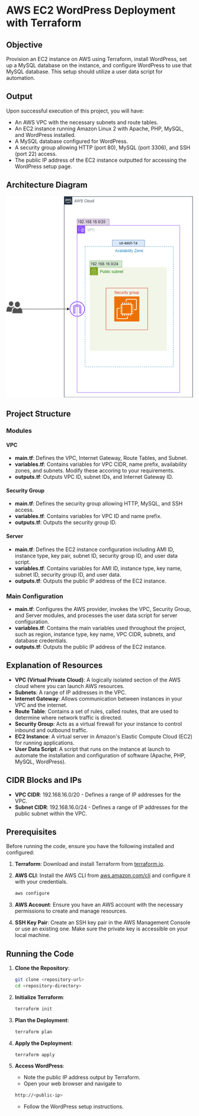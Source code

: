 # AWS EC2 WordPress Deployment with Terraform

## Objective

Provision an EC2 instance on AWS using Terraform, install WordPress, set up a MySQL database on the instance, and configure WordPress to use that MySQL database. This setup should utilize a user data script for automation.

## Output

Upon successful execution of this project, you will have:
- An AWS VPC with the necessary subnets and route tables.
- An EC2 instance running Amazon Linux 2 with Apache, PHP, MySQL, and WordPress installed.
- A MySQL database configured for WordPress.
- A security group allowing HTTP (port 80), MySQL (port 3306), and SSH (port 22) access.
- The public IP address of the EC2 instance outputted for accessing the WordPress setup page.

## Architecture Diagram
![alt text](ArchitectureDiagram.png)

## Project Structure

### Modules

#### VPC

- **main.tf**: Defines the VPC, Internet Gateway, Route Tables, and Subnet.
- **variables.tf**: Contains variables for VPC CIDR, name prefix, availability zones, and subnets. Modify these accoring to your requirements.
- **outputs.tf**: Outputs VPC ID, subnet IDs, and Internet Gateway ID.

#### Security Group

- **main.tf**: Defines the security group allowing HTTP, MySQL, and SSH access.
- **variables.tf**: Contains variables for VPC ID and name prefix.
- **outputs.tf**: Outputs the security group ID.

#### Server

- **main.tf**: Defines the EC2 instance configuration including AMI ID, instance type, key pair, subnet ID, security group ID, and user data script.
- **variables.tf**: Contains variables for AMI ID, instance type, key name, subnet ID, security group ID, and user data.
- **outputs.tf**: Outputs the public IP address of the EC2 instance.

### Main Configuration

- **main.tf**: Configures the AWS provider, invokes the VPC, Security Group, and Server modules, and processes the user data script for server configuration.
- **variables.tf**: Contains the main variables used throughout the project, such as region, instance type, key name, VPC CIDR, subnets, and database credentials.
- **outputs.tf**: Outputs the public IP address of the EC2 instance.

## Explanation of Resources

- **VPC (Virtual Private Cloud)**: A logically isolated section of the AWS cloud where you can launch AWS resources.
- **Subnets**: A range of IP addresses in the VPC.
- **Internet Gateway**: Allows communication between instances in your VPC and the internet.
- **Route Table**: Contains a set of rules, called routes, that are used to determine where network traffic is directed.
- **Security Group**: Acts as a virtual firewall for your instance to control inbound and outbound traffic.
- **EC2 Instance**: A virtual server in Amazon's Elastic Compute Cloud (EC2) for running applications.
- **User Data Script**: A script that runs on the instance at launch to automate the installation and configuration of software (Apache, PHP, MySQL, WordPress).

## CIDR Blocks and IPs

- **VPC CIDR**: 192.168.16.0/20 - Defines a range of IP addresses for the VPC.
- **Subnet CIDR**: 192.168.16.0/24 - Defines a range of IP addresses for the public subnet within the VPC.
  
## Prerequisites

Before running the code, ensure you have the following installed and configured:

1. **Terraform**: Download and install Terraform from [terraform.io](https://www.terraform.io/downloads.html).
2. **AWS CLI**: Install the AWS CLI from [aws.amazon.com/cli](https://aws.amazon.com/cli/) and configure it with your credentials.
   ```bash
   aws configure
   ```

3. **AWS Account**: Ensure you have an AWS account with the necessary permissions to create and manage resources.

4. **SSH Key Pair**: Create an SSH key pair in the AWS Management Console or use an existing one. Make sure the private key is accessible on your local machine.

## Running the Code

1. **Clone the Repository**:
   ```bash
   git clone <repository-url>
   cd <repository-directory>
    ```

2. **Initialize Terraform**:
    ```bash
    terraform init
    ```

3. **Plan the Deployment**:
    ```bash
    terraform plan
    ```

3. **Apply the Deployment**:
    ```bash
    terraform apply
    ```

4. **Access WordPress**:
   - Note the public IP address output by Terraform.
   - Open your web browser and navigate to 
    ```bash
    http://<public-ip>
    ```
   - Follow the WordPress setup instructions.


